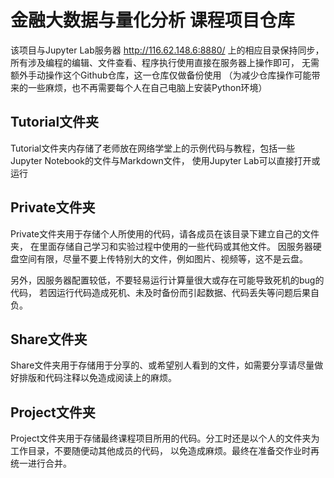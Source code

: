 # 金融大数据与量化分析 课程项目仓库

该项目与Jupyter Lab服务器
http://116.62.148.6:8880/
上的相应目录保持同步，所有涉及编程的编辑、文件查看、程序执行使用直接在服务器上操作即可，
无需额外手动操作这个Github仓库，这一仓库仅做备份使用
（为减少仓库操作可能带来的一些麻烦，也不再需要每个人在自己电脑上安装Python环境）

## Tutorial文件夹

Tutorial文件夹内存储了老师放在网络学堂上的示例代码与教程，包括一些Jupyter Notebook的文件与Markdown文件，
使用Jupyter Lab可以直接打开或运行

## Private文件夹

Private文件夹用于存储个人所使用的代码，请各成员在该目录下建立自己的文件夹，
在里面存储自己学习和实验过程中使用的一些代码或其他文件。
因服务器硬盘空间有限，尽量不要上传特别大的文件，例如图片、视频等，这不是云盘。

另外，因服务器配置较低，不要轻易运行计算量很大或存在可能导致死机的bug的代码，
若因运行代码造成死机、未及时备份而引起数据、代码丢失等问题后果自负。

## Share文件夹

Share文件夹用于存储用于分享的、或希望别人看到的文件，如需要分享请尽量做好排版和代码注释以免造成阅读上的麻烦。

## Project文件夹

Project文件夹用于存储最终课程项目所用的代码。分工时还是以个人的文件夹为工作目录，不要随便动其他成员的代码，
以免造成麻烦。最终在准备交作业时再统一进行合并。
